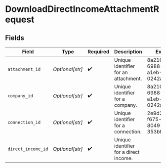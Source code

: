 # DownloadDirectIncomeAttachmentRequest


## Fields

| Field                                  | Type                                   | Required                               | Description                            | Example                                |
| -------------------------------------- | -------------------------------------- | -------------------------------------- | -------------------------------------- | -------------------------------------- |
| `attachment_id`                        | *Optional[str]*                        | :heavy_check_mark:                     | Unique identifier for an attachment.   | 8a210b68-6988-11ed-a1eb-0242ac120002   |
| `company_id`                           | *Optional[str]*                        | :heavy_check_mark:                     | Unique identifier for a company.       | 8a210b68-6988-11ed-a1eb-0242ac120002   |
| `connection_id`                        | *Optional[str]*                        | :heavy_check_mark:                     | Unique identifier for a connection.    | 2e9d2c44-f675-40ba-8049-353bfcb5e171   |
| `direct_income_id`                     | *Optional[str]*                        | :heavy_check_mark:                     | Unique identifier for a direct income. |                                        |